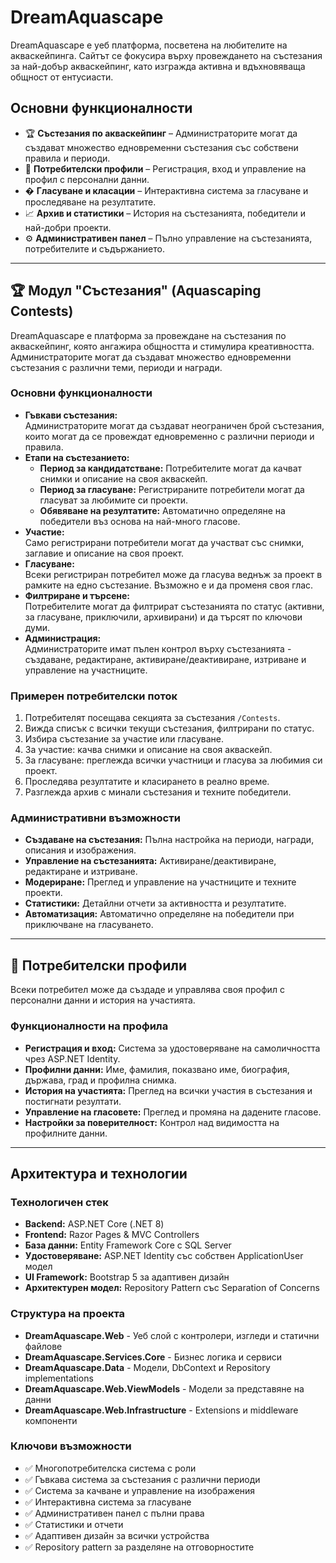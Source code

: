 # DreamAquascape

DreamAquascape е уеб платформа, посветена на любителите на акваскейпинга. Сайтът се фокусира върху провеждането на състезания за най-добър акваскейпинг, като изгражда активна и вдъхновяваща общност от ентусиасти.

## Основни функционалности

- 🏆 **Състезания по акваскейпинг** – Администраторите могат да създават множество едновременни състезания със собствени правила и периоди.
- 👥 **Потребителски профили** – Регистрация, вход и управление на профил с персонални данни.
- � **Гласуване и класации** – Интерактивна система за гласуване и проследяване на резултатите.
- 📈 **Архив и статистики** – История на състезанията, победители и най-добри проекти.
- ⚙️ **Административен панел** – Пълно управление на състезанията, потребителите и съдържанието.

---

## 🏆 Модул "Състезания" (Aquascaping Contests)

DreamAquascape е платформа за провеждане на състезания по акваскейпинг, която ангажира общността и стимулира креативността. Администраторите могат да създават множество едновременни състезания с различни теми, периоди и награди.

### Основни функционалности

- **Гъвкави състезания:**  
  Администраторите могат да създават неограничен брой състезания, които могат да се провеждат едновременно с различни периоди и правила.
- **Етапи на състезанието:**
  - **Период за кандидатстване:** Потребителите могат да качват снимки и описание на своя акваскейп.
  - **Период за гласуване:** Регистрираните потребители могат да гласуват за любимите си проекти.
  - **Обявяване на резултатите:** Автоматично определяне на победители въз основа на най-много гласове.
- **Участие:**  
  Само регистрирани потребители могат да участват със снимки, заглавие и описание на своя проект.
- **Гласуване:**  
  Всеки регистриран потребител може да гласува веднъж за проект в рамките на едно състезание. Възможно е и да променя своя глас.
- **Филтриране и търсене:**  
  Потребителите могат да филтрират състезанията по статус (активни, за гласуване, приключили, архивирани) и да търсят по ключови думи.
- **Администрация:**  
  Администраторите имат пълен контрол върху състезанията - създаване, редактиране, активиране/деактивиране, изтриване и управление на участниците.

### Примерен потребителски поток

1. Потребителят посещава секцията за състезания `/Contests`.
2. Вижда списък с всички текущи състезания, филтрирани по статус.
3. Избира състезание за участие или гласуване.
4. За участие: качва снимки и описание на своя акваскейп.
5. За гласуване: преглежда всички участници и гласува за любимия си проект.
6. Проследява резултатите и класирането в реално време.
7. Разглежда архив с минали състезания и техните победители.

### Административни възможности

- **Създаване на състезания:** Пълна настройка на периоди, награди, описания и изображения.
- **Управление на състезанията:** Активиране/деактивиране, редактиране и изтриване.
- **Модериране:** Преглед и управление на участниците и техните проекти.
- **Статистики:** Детайлни отчети за активността и резултатите.
- **Автоматизация:** Автоматично определяне на победители при приключване на гласуването.

---

## 👥 Потребителски профили

Всеки потребител може да създаде и управлява своя профил с персонални данни и история на участията.

### Функционалности на профила

- **Регистрация и вход:** Система за удостоверяване на самоличността чрез ASP.NET Identity.
- **Профилни данни:** Име, фамилия, показвано име, биография, държава, град и профилна снимка.
- **История на участията:** Преглед на всички участия в състезания и постигнати резултати.
- **Управление на гласовете:** Преглед и промяна на дадените гласове.
- **Настройки за поверителност:** Контрол над видимостта на профилните данни.

---

## Архитектура и технологии

### Технологичен стек
- **Backend:** ASP.NET Core (.NET 8)
- **Frontend:** Razor Pages & MVC Controllers
- **База данни:** Entity Framework Core с SQL Server
- **Удостоверяване:** ASP.NET Identity със собствен ApplicationUser модел
- **UI Framework:** Bootstrap 5 за адаптивен дизайн
- **Архитектурен модел:** Repository Pattern със Separation of Concerns

### Структура на проекта
- **DreamAquascape.Web** - Уеб слой с контролери, изгледи и статични файлове
- **DreamAquascape.Services.Core** - Бизнес логика и сервиси
- **DreamAquascape.Data** - Модели, DbContext и Repository implementations
- **DreamAquascape.Web.ViewModels** - Модели за представяне на данни
- **DreamAquascape.Web.Infrastructure** - Extensions и middleware компоненти

### Ключови възможности
- ✅ Многопотребителска система с роли
- ✅ Гъвкава система за състезания с различни периоди
- ✅ Система за качване и управление на изображения
- ✅ Интерактивна система за гласуване
- ✅ Административен панел с пълни права
- ✅ Статистики и отчети
- ✅ Адаптивен дизайн за всички устройства
- ✅ Repository pattern за разделяне на отговорностите

